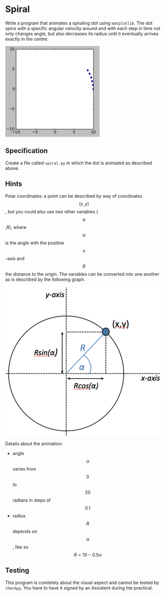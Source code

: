 # Spiral

Write a program that animates a spiraling dot using `matplotlib`. The dot spins with a specific angular velocity around and with each step in time not only changes angle, but also decreases its radius until it eventually arrives exactly in the centre:

![](AnimationInspiral.gif)

## Specification

Create a file called `spiral.py` in which the dot is animated as described above.

## Hints

Polar coordinates: a point can be described by way of coordinates $$(x,y)$$, but you could also use two other variables ($$\alpha$$,R), where $$\alpha$$ is the angle with the positive $$x$$-axis and $$R$$ the distance to the origin. The variables can be converted into one another as is described by the following graph.

![](UitlegPolarCoordinates.png)

Datails about the animation:

* angle $$\alpha$$ varies from $$0$$ to $$20$$ radians in steps of $$0.1$$
* radius $$R$$ depends on $$\alpha$$, like so $$R=10-0.5\alpha$$

## Testing

This program is comletely about the visual aspect and cannot be tested by `checkpy`. You have to have it signed by an Assistent during hte practical.
